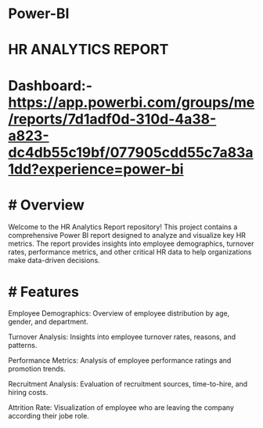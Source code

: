 # Power-BI

# HR ANALYTICS REPORT

# Dashboard:- https://app.powerbi.com/groups/me/reports/7d1adf0d-310d-4a38-a823-dc4db55c19bf/077905cdd55c7a83a1dd?experience=power-bi

# # Overview
  Welcome to the HR Analytics Report repository! This project contains a comprehensive Power BI report designed to analyze and visualize key HR metrics. The report provides insights into employee demographics, 
  turnover rates, performance metrics, and other critical HR data to help organizations make data-driven decisions.

# # Features
  Employee Demographics:  Overview of employee distribution by age, gender, and department.

  Turnover Analysis: Insights into employee turnover rates, reasons, and patterns.

  Performance Metrics: Analysis of employee performance ratings and promotion trends.

  Recruitment Analysis: Evaluation of recruitment sources, time-to-hire, and hiring costs.

  Attrition Rate: Visualization of employee who are leaving the company according their jobe role.
